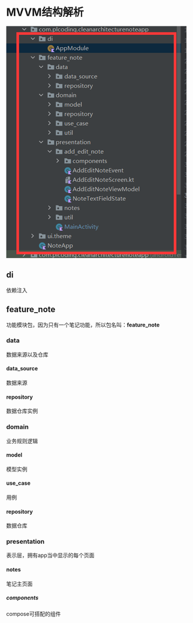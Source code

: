 # MVVM结构解析

![image-20230308151431310](image/image-20230308151431310.png)

## di

依赖注入

## feature_note

功能模块包，因为只有一个笔记功能，所以包名叫：**feature_note**

### data

数据来源以及仓库

#### data_source

数据来源

#### repository

数据仓库实例

### domain

业务规则逻辑

#### model

模型实例

#### use_case

用例

#### repository

数据仓库

### presentation

表示层，拥有app当中显示的每个页面

#### notes

笔记主页面

##### components

compose可搭配的组件